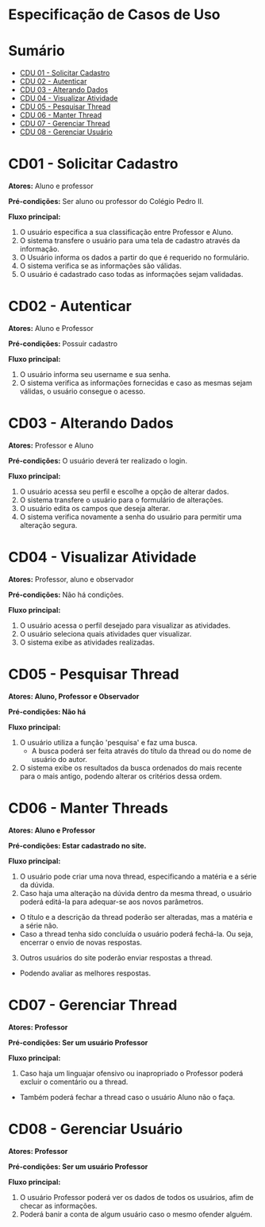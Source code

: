 # Especificação de Casos de Uso

# Sumário

- [CDU 01 - Solicitar Cadastro](#cd01---solicitar-cadastro)
- [CDU 02 - Autenticar](#cd02---autenticar)
- [CDU 03 - Alterando Dados](#cdu-03---alterando-dados)
- [CDU 04 - Visualizar Atividade](#cdu-04---visualizar-atividade)
- [CDU 05 - Pesquisar Thread](#cdu-05---pesquisar-thread)
- [CDU 06 - Manter Thread](#cdu-06---manter-thread)
- [CDU 07 - Gerenciar Thread](#cdu-07---gerenciar-thread)
- [CDU 08 - Gerenciar Usuário](#cdu-08---gerenciar-usuário)

# CD01 - Solicitar Cadastro
**Atores:** Aluno e professor

**Pré-condições:** Ser aluno ou professor do Colégio Pedro II.

**Fluxo principal:**
1. O usuário especifica a sua classificação entre Professor e Aluno.
2. O sistema transfere o usuário para uma tela de cadastro através da informação.
3. O Usuário informa os dados a partir do que é requerido no formulário.
4. O sistema verifica se as informações são válidas.
5. O usuário é cadastrado caso todas as informações sejam validadas.

# CD02 - Autenticar
**Atores:** Aluno e Professor

**Pré-condições:** Possuir cadastro

**Fluxo principal:**
1. O usuário informa seu username e sua senha.
2. O sistema verifica as informações fornecidas e caso as mesmas sejam válidas, o usuário consegue o acesso.

# CD03 - Alterando Dados

**Atores:** Professor e Aluno

**Pré-condições:**  O usuário deverá ter realizado o login.


**Fluxo principal:**
1.  O usuário acessa seu perfil e escolhe a opção de alterar dados.
2. O sistema transfere o usuário para o formulário de alterações.
3. O usuário edita os campos que deseja alterar.
4. O sistema verifica novamente a senha do usuário para permitir uma alteração segura.

# CD04 - Visualizar Atividade

**Atores:** Professor, aluno e observador

**Pré-condições:** Não há condições.

**Fluxo principal:**
1. O usuário acessa o perfil desejado para visualizar as atividades.
2. O usuário seleciona quais atividades quer visualizar.
3. O sistema exibe as atividades realizadas.


# CD05 - Pesquisar Thread
**Atores: Aluno, Professor e Observador**

**Pré-condições: Não há**

**Fluxo principal:**
1. O usuário utiliza a função 'pesquisa' e faz uma busca.
   - A busca poderá ser feita através do título da thread ou do nome de usuário do autor.
2. O sistema exibe os resultados da busca ordenados do mais recente para o mais antigo, podendo alterar os critérios dessa ordem.

# CD06 - Manter Threads
**Atores: Aluno e Professor**

**Pré-condições: Estar cadastrado no site.**

**Fluxo principal:**
1. O usuário pode criar uma nova thread, especificando a matéria e a série da dúvida.
2. Caso haja uma alteração na dúvida dentro da mesma thread, o usuário poderá editá-la para adequar-se aos novos parâmetros.
  - O título e a descrição da thread poderão ser alteradas, mas a matéria e a série não.
  - Caso a thread tenha sido concluída o usuário poderá fechá-la. Ou seja, encerrar o envio de novas respostas.
3. Outros usuários do site poderão enviar respostas a thread.
  - Podendo avaliar as melhores respostas.

# CD07 - Gerenciar Thread
**Atores: Professor**

**Pré-condições: Ser um usuário Professor**

**Fluxo principal:**
1. Caso haja um linguajar ofensivo ou inapropriado o Professor poderá excluir o comentário ou a thread.
  - Também poderá fechar a thread caso o usuário Aluno não o faça.


# CD08 - Gerenciar Usuário
**Atores: Professor**

**Pré-condições: Ser um usuário Professor**

**Fluxo principal:**
1. O usuário Professor poderá ver os dados de todos os usuários, afim de checar as informações.
2. Poderá banir a conta de algum usuário caso o mesmo ofender alguém.
